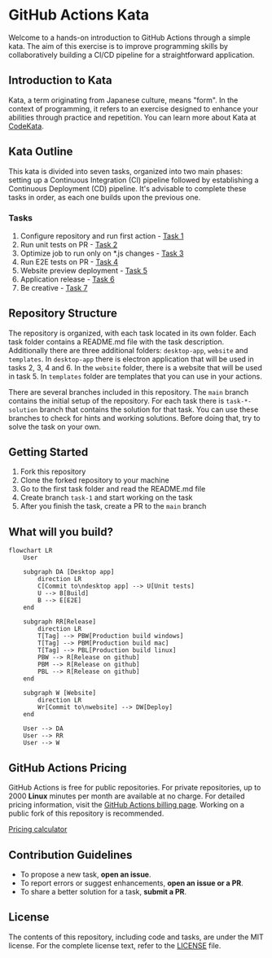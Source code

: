 # GitHub Actions Kata

Welcome to a hands-on introduction to GitHub Actions through a simple kata. The aim of this exercise is to improve programming skills by collaboratively building a CI/CD pipeline for a straightforward application.

## Introduction to Kata

Kata, a term originating from Japanese culture, means "form". In the context of programming, it refers to an exercise designed to enhance your abilities through practice and repetition. You can learn more about Kata at [CodeKata](http://codekata.com/).

## Kata Outline

This kata is divided into seven tasks, organized into two main phases: setting up a Continuous Integration (CI) pipeline followed by establishing a Continuous Deployment (CD) pipeline. It's advisable to complete these tasks in order, as each one builds upon the previous one.

### Tasks

1. Configure repository and run first action - [Task 1](./task-1/README.md)
2. Run unit tests on PR - [Task 2](./task-2/README.md)
3. Optimize job to run only on \*.js changes - [Task 3](./task-3/README.md)
4. Run E2E tests on PR - [Task 4](./task-4/README.md)
5. Website preview deployment - [Task 5](./task-5/README.md)
6. Application release - [Task 6](./task-6/README.md)
7. Be creative - [Task 7](./task-7/README.md)

## Repository Structure

The repository is organized, with each task located in its own folder. Each task folder contains a README.md file with the task description. Additionally there are three additional folders: `desktop-app`, `website` and `templates`. In `desktop-app` there is electron application that will be used in tasks 2, 3, 4 and 6. In the `website` folder, there is a website that will be used in task 5. In `templates` folder are templates that you can use in your actions.

There are several branches included in this repository. The `main` branch contains the initial setup of the repository. For each task there is `task-*-solution` branch that contains the solution for that task. You can use these branches to check for hints and working solutions. Before doing that, try to solve the task on your own.

## Getting Started

1. Fork this repository
2. Clone the forked repository to your machine
3. Go to the first task folder and read the README.md file
4. Create branch `task-1` and start working on the task
5. After you finish the task, create a PR to the `main` branch

## What will you build?

```mermaid
flowchart LR
    User

    subgraph DA [Desktop app]
        direction LR
        C[Commit to\ndesktop app] --> U[Unit tests]
        U --> B[Build]
        B --> E[E2E]
    end

    subgraph RR[Release]
        direction LR
        T[Tag] --> PBW[Production build windows]
        T[Tag] --> PBM[Production build mac]
        T[Tag] --> PBL[Production build linux]
        PBW --> R[Release on github]
        PBM --> R[Release on github]
        PBL --> R[Release on github]
    end

    subgraph W [Website]
        direction LR
        Wr[Commit to\nwebsite] --> DW[Deploy]
    end

    User --> DA
    User --> RR
    User --> W
```

## GitHub Actions Pricing

GitHub Actions is free for public repositories. For private repositories, up to 2000 **Linux** minutes per month are available at no charge. For detailed pricing information, visit the [GitHub Actions billing page](https://docs.github.com/en/billing/managing-billing-for-github-actions/about-billing-for-github-actions). Working on a public fork of this repository is recommended.

[Pricing calculator](https://github.com/pricing/calculator)

## Contribution Guidelines

- To propose a new task, **open an issue**.
- To report errors or suggest enhancements, **open an issue or a PR**.
- To share a better solution for a task, **submit a PR**.

## License

The contents of this repository, including code and tasks, are under the MIT license. For the complete license text, refer to the [LICENSE](./LICENSE) file.
